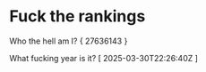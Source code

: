 # Fuck the rankings

Who the hell am I?
{ 27636143 }

What fucking year is it?
[ 2025-03-30T22:26:40Z ]
